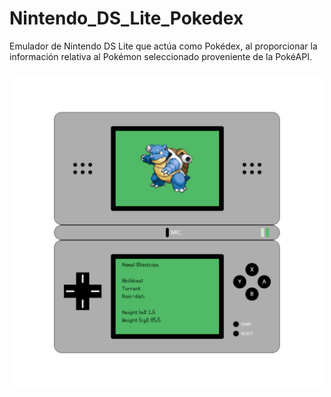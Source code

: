 # Nintendo_DS_Lite_Pokedex
Emulador de Nintendo DS Lite que actúa como Pokédex, al proporcionar la información relativa al Pokémon seleccionado proveniente de la PokéAPI.

###

<div align="center">
  <img align="center" height="500" src="https://raw.githubusercontent.com/joaquinvictorias/Nintendo_DS_Lite_Pokedex/main/NintendoDSLite.png"  />
</div>

###
